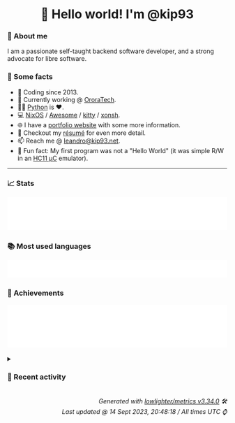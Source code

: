 <!-- README template, populated using this action:
     https://github.com/kip93/kip93/blob/main/.github/workflows/readme.yml. -->

<h1 align="center">👋 Hello world! I'm @kip93</h1> <!-- LOGIN => username -->

### 👤 About me

I am a passionate self-taught backend software developer, and a strong advocate for libre software.


### 💬 Some facts

* 📅 Coding since 2013.
* 💼 Currently working @ [OroraTech](https://ororatech.com/).
* 👨‍💻 [Python](https://github.com/search?q=user%3Akip93&l=python) is ❤️. <!-- LOGIN => username -->
* 💻 [NixOS](https://github.com/NixOS/) /
     [Awesome](https://github.com/awesomeWM/) /
     [kitty](https://github.com/kovidgoyal/kitty/) /
     [xonsh](https://github.com/xonsh/).
* 🌐 I have a [portfolio website](https://kip93.net/) with some more information.
* 📝 Checkout my [résumé](https://kip93.net/resume/) for even more detail.
* 📫 Reach me @ [leandro@kip93.net](mailto:leandro@kip93.net).
* 🎲 Fun fact: My first program was not a "Hello World" (it was simple R/W in an [HC11 µC](https://en.wikipedia.org/wiki/68HC11) emulator).


-----------------------------------------------------------------------------------------------------------------------


### 📈 Stats

![](./stats.svg)


### 📚 Most used languages <!-- by percentage, in decreasing order -->

![](./languages.svg)


### 🏅 Achievements

![](./achievements.svg)


<details> <!-- Last activity -->
<!-- Almost verbatim copy of https://github.com/lowlighter/metrics/blob/latest/source/templates/markdown/partials/activity.ejs, but restructured to be foldable. -->
<summary><h3>📰 Recent activity</h3></summary>

* ➡️ Pushed 2 commits in [nixcon/NixConContent](https://github.com/nixcon/NixConContent) on branch `main`
  * [#55ae102](https://github.com/nixcon/NixConContent/commit/55ae102) Merge pull request #18 from twitchy0/main

slides + code link for &#34;Single Website Firefox VMs&#34;
  * [#17d3239](https://github.com/nixcon/NixConContent/commit/17d3239) slides + code link for &#34;Single Website Firefox VMs&#34;
  * *On 14 Sept 2023, 12:25:01*
* 🔃 Merged [#18 slides + code link for &#34;Single Website Firefox VMs&#34;](https://github.com/nixcon/NixConContent/pull/18) in [nixcon/NixConContent](https://github.com/nixcon/NixConContent)
                * 2 files changed `++2 --0`
  * *On 14 Sept 2023, 12:25:01*
* ➡️ Pushed 1 commit in [kip93/kip93](https://github.com/kip93/kip93) on branch `main`
  * [#f3ffcf9](https://github.com/kip93/kip93/commit/f3ffcf9) Reformat again, hopefully really really fixing #1
  * *On 13 Sept 2023, 15:43:38*
* ➡️ Pushed 1 commit in [kip93/kip93](https://github.com/kip93/kip93) on branch `main`
  * [#c7a1664](https://github.com/kip93/kip93/commit/c7a1664) Convert details content to HTML to really fix #1
  * *On 13 Sept 2023, 15:11:21*
</details>


<h6 align="right"><em>
    Generated with <a href="https://github.com/lowlighter/metrics/tree/latest/">lowlighter/metrics v3.34.0</a> 🛠️<br> <!-- VERSION => MAJOR.minor.patch -->
    Last updated @ 14 Sept 2023, 20:48:18 / All times UTC ⌚ <!-- meta.generated => DD/MM/YYYY, hh:mm -->
</em></h6>

